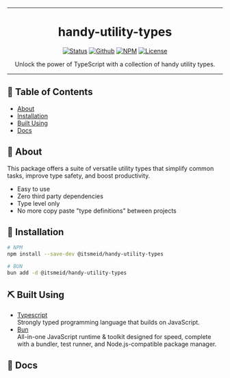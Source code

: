 ***

<div align="center">
    
# handy-utility-types
    
[![Status](https://img.shields.io/badge/status-active-success.svg)](#)
[![Github](https://img.shields.io/badge/github-repo-242424)](https://github.com/itsmeid/handy-utility-types)
[![NPM](https://img.shields.io/badge/npm-package-red)](https://www.npmjs.com/package/@itsmeid/handy-utility-types)
[![License](https://img.shields.io/badge/license-MIT-blue.svg)](/LICENSE)

<p align="center">Unlock the power of TypeScript with a collection of handy utility types.</p>

</div>

***


## 📝 Table of Contents

-   [About](#about)
-   [Installation](#installation)
-   [Built Using](#built_using)
-   [Docs](#docs)

## 🤔 About <a name="about"></a>

This package offers a suite of versatile utility types that simplify common tasks, improve type safety, and boost productivity.

* Easy to use
* Zero third party dependencies
* Type level only
* No more copy paste "type definitions" between projects

## 🔌 Installation <a name="installation"></a>

```bash
# NPM
npm install --save-dev @itsmeid/handy-utility-types

# BUN
bun add -d @itsmeid/handy-utility-types
```

## ⛏️ Built Using <a name="built_using"></a>

-   [Typescript](https://www.typescriptlang.org/)<br/>
    Strongly typed programming language that builds on JavaScript.
-   [Bun](https://bun.sh/)<br/>
    All-in-one JavaScript runtime & toolkit designed for speed, complete with a bundler, test runner, and Node.js-compatible package manager.

## 📔 Docs <a name="docs"></a>